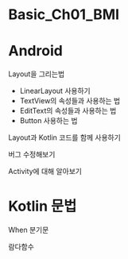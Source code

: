 # Basic_Ch01_BMI

# Android 

Layout을 그리는법
  - LinearLayout 사용하기
  - TextView의 속성들과 사용하는 법
  - EditText의 속성들과 사용하는 법
  - Button 사용하는 법

Layout과 Kotlin 코드를 함께 사용하기

버그 수정해보기

Activity에 대해 알아보기

# Kotlin 문법 

When 분기문

람다함수
